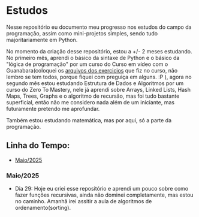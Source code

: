 # Estudos
Nesse repositório eu documento meu progresso nos estudos do campo da programação, assim como mini-projetos simples, sendo tudo majoritariamente em Python. 

No momento da criação desse repositório, estou a +/- 2 meses estudando. No primeiro mês, aprendi o básico da sintaxe de Python e o básico da "lógica de programação" por um curso do Curso em vídeo com o Guanabara(coloquei os [arquivos dos exercicios](https://github.com/pedrosant37/estudos/tree/main/Exercicios) que fiz no curso, não lembro se tem todos, porque fiquei com preguiça em alguns. :P ), agora no segundo mês estou estudando Estrutura de Dados e Algoritmos por um curso do Zero To Mastery, nele já aprendi sobre Arrays, Linked Lists, Hash Maps, Trees, Graphs e o algoritmo de recursão, mas foi tudo bastante superficial, então não me considero nada além de um iniciante, mas futuramente pretendo me aprofundar. 

Também estou estudando matemática, mas por aqui, só a parte da programação.


## Linha do Tempo:

- [Maio/2025](https://github.com/pedrosant37/estudos/blob/main/README.md#maio2025)


### Maio/2025
- Dia 29: Hoje eu criei esse repositório e aprendi um pouco sobre como fazer funções recursivas, ainda não dominei completamente, mas estou no caminho. Amanhã irei assitir a aula de algoritmos de ordenamento(sorting).
